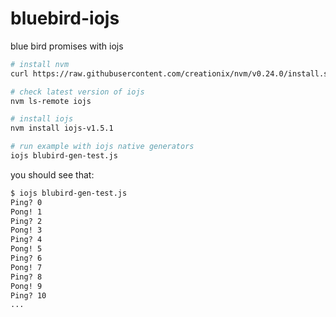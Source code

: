 # bluebird-iojs

blue bird promises with iojs

```sh
# install nvm
curl https://raw.githubusercontent.com/creationix/nvm/v0.24.0/install.sh | bash

# check latest version of iojs
nvm ls-remote iojs

# install iojs
nvm install iojs-v1.5.1

# run example with iojs native generators
iojs blubird-gen-test.js
```

you should see that:
```sh
$ iojs blubird-gen-test.js
Ping? 0
Pong! 1
Ping? 2
Pong! 3
Ping? 4
Pong! 5
Ping? 6
Pong! 7
Ping? 8
Pong! 9
Ping? 10
...
```
